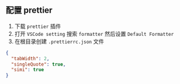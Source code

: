 ## 配置 prettier
1. 下载 ```prettier``` 插件
2. 打开 ```VSCode setting``` 搜索 ```formatter``` 然后设置 ```Default Formatter```
3. 在根目录创建 ```.prettierrc.json``` 文件
```json
{
  "tabWidth": 2,
  "singleQuote": true,
  "simi": true
}
```
